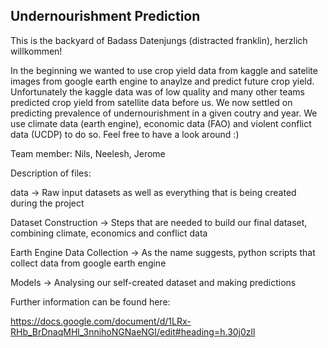 ## Undernourishment Prediction

This is the backyard of Badass Datenjungs (distracted franklin), herzlich willkommen!

In the beginning we wanted to use crop yield data from kaggle and satelite images from google earth engine to anaylze and predict future crop yield.
Unfortunately the kaggle data was of low quality and many other teams predicted crop yield from satellite data before us. We now settled on predicting
prevalence of undernourishment in a given coutry and year. We use climate data (earth engine), economic data (FAO) and violent conflict data (UCDP)
to do so. Feel free to have a look around :)

Team member:
Nils, Neelesh, Jerome

Description of files:

data -> Raw input datasets as well as everything that is being created during the project

Dataset Construction -> Steps that are needed to build our final dataset, combining climate, economics and conflict data

Earth Engine Data Collection -> As the name suggests, python scripts that collect data from google earth engine

Models -> Analysing our self-created dataset and making predictions

Further information can be found here:

https://docs.google.com/document/d/1LRx-RHb_BrDnaqMHl_3nnihoNGNaeNGI/edit#heading=h.30j0zll
